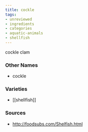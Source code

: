 ```yaml
---
title: cockle
tags:
- unreviewed
- ingredients
- categories
- aquatic-animals
- shellfish
---
```

cockle clam

### Other Names

* cockle

### Varieties

* [[shellfish]]

### Sources
* http://foodsubs.com/Shelfish.html
